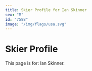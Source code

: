 ```yaml
---
title: Skier Profile for Ian Skinner
sex: "M"
id: "7588"
image: "/img/flags/usa.svg" 
---
```


# Skier Profile

This page is for: Ian Skinner.
    